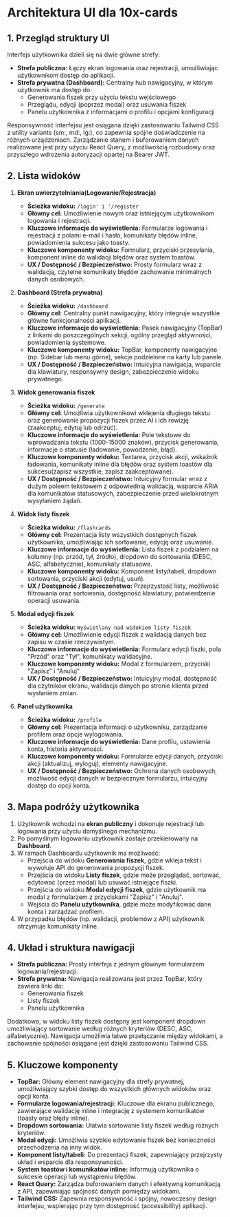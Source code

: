# Architektura UI dla 10x-cards

## 1. Przegląd struktury UI

Interfejs użytkownika dzieli się na dwie główne strefy:

- **Strefa publiczna:** Łączy ekran logowania oraz rejestracji, umożliwiając użytkownikom dostęp do aplikacji.
- **Strefa prywatna (Dashboard):** Centralny hub nawigacyjny, w którym użytkownik ma dostęp do:
  - Generowania fiszek przy użyciu tekstu wejściowego
  - Przeglądu, edycji (poprzez modal) oraz usuwania fiszek
  - Panelu użytkownika z informacjami o profilu i opcjami konfiguracji

Responsywność interfejsu jest osiągana dzięki zastosowaniu Tailwind CSS z utility variants (sm:, md:, lg:), co zapewnia spójne doświadczenie na różnych urządzeniach. Zarządzanie stanem i buforowaniem danych realizowane jest przy użyciu React Query, z możliwością rozbudowy oraz przyszłego wdrożenia autoryzacji opartej na Bearer JWT.

## 2. Lista widoków

1. **Ekran uwierzytelniania(Logowanie/Rejestracja)**
   - **Ścieżka widoku:** `/login' i '/register` 
   - **Główny cel:** Umożliwienie nowym oraz istniejącym użytkownikom logowania i rejestracji.
   - **Kluczowe informacje do wyświetlenia:** Formularze logowania i rejestracji z polami e-mail i hasło, komunikaty błędów inline, powiadomienia sukcesu jako toasty. 
   - **Kluczowe komponenty widoku:** Formularz, przyciski przesyłania, komponent inline do walidacji błędów oraz system toastów.
   - **UX / Dostępność / Bezpieczeństwo:** Prosty formularz wraz z walidacją, czytelne komunikaty błędów zachowanie minimalnych danych osobowych.

2. **Dashboard (Strefa prywatna)**
   - **Ścieżka widoku:** `/dashboard`
   - **Główny cel:** Centralny punkt nawigacyjny, który integruje wszystkie główne funkcjonalności aplikacji.
   - **Kluczowe informacje do wyświetlenia:** Pasek nawigacyjny (TopBar) z linkami do poszczególnych sekcji, ogólny przegląd aktywności, powiadomienia systemowe.
   - **Kluczowe komponenty widoku:** TopBar, komponenty nawigacyjne (np. Sidebar lub menu górne), sekcje podzielone na karty lub panele.
   - **UX / Dostępność / Bezpieczeństwo:** Intuicyjna nawigacja, wsparcie dla klawiatury, responsywny design, zabezpieczenie widoku prywatnego.

3. **Widok generowania fiszek**
   - **Ścieżka widoku:** `/generate`
   - **Główny cel:** Umożliwia użytkownikowi wklejenia długiego tekstu  oraz generowanie propozycji fiszek przez AI i ich rewizję (zaakceptuj, edytuj lub odrzuć).
   - **Kluczowe informacje do wyświetlenia:** Pole tekstowe do wprowadzania tekstu (1000-15000 znaków), przycisk generowania, informacje o statusie (ładowanie, powodzenie, błąd). 
   - **Kluczowe komponenty widoku:** Textarea, przycisk akcji, wskaźnik ładowania, komunikaty inline dla błędów oraz system toastów dla sukcesu(zapisz wszystkie, zapisz zaakceptowane).
   - **UX / Dostępność / Bezpieczeństwo:** Intuicyjny formular wraz z dużym poleem tekstowem z odpowiednią walidacją, wsparcie ARIA dla komunikatów statusowych, zabezpieczenie przed wielokrotnym wysyłaniem żądań.

4. **Widok listy fiszek**
   - **Ścieżka widoku:** `/flashcards`
   - **Główny cel:** Prezentacja listy wszystkich dostępnych fiszek użytkownika, umożliwiając ich sortowanie, edycję oraz usuwanie.
   - **Kluczowe informacje do wyświetlenia:** Lista fiszek z podziałem na kolumny (np. przód, tył, źródło), dropdown do sortowania (DESC, ASC, alfabetycznie), komunikaty statusowe.
   - **Kluczowe komponenty widoku:** Komponent listy/tabeli, dropdown sortowania, przyciski akcji (edytuj, usuń).
   - **UX / Dostępność / Bezpieczeństwo:** Przejrzystość listy, możliwość filtrowania oraz sortowania, dostępność klawiatury, potwierdzenie operacji usuwania.

5. **Modal edycji fiszek**
   - **Ścieżka widoku:** `Wyświetlany nad widokiem listy fiszek`
   - **Główny cel:** Umożliwienie edycji fiszek z walidacją danych bez zapisu w czasie rzeczywistym.
   - **Kluczowe informacje do wyświetlenia:** Formularz edycji fiszki, pola "Przód" oraz "Tył", komunikaty walidacyjne.
   - **Kluczowe komponenty widoku:** Modal z formularzem, przyciski "Zapisz" i "Anuluj"
   - **UX / Dostępność / Bezpieczeństwo:** Intuicyjny modal, dostępność dla czytników ekranu, walidacja danych po stronie klienta przed wysłaniem zmian.

6. **Panel użytkownika**
   - **Ścieżka widoku:** `/profile`
   - **Główny cel:** Prezentacja informacji o użytkowniku, zarządzanie profilem oraz opcje wylogowania.
   - **Kluczowe informacje do wyświetlenia:** Dane profilu, ustawienia konta, historia aktywności.
   - **Kluczowe komponenty widoku:** Formularze edycji danych, przyciski akcji (aktualizuj, wyloguj), elementy nawigacyjne.
   - **UX / Dostępność / Bezpieczeństwo:** Ochrona danych osobowych, możliwość edycji danych w bezpiecznym formularzu, intuicyjny dostęp do opcji konta.

## 3. Mapa podróży użytkownika

1. Użytkownik wchodzi na **ekran publiczny** i dokonuje rejestracji lub logowania przy użyciu domyślnego mechanizmu.
2. Po pomyślnym logowaniu użytkownik zostaje przekierowany na **Dashboard**.
3. W ramach Dashboardu użytkownik ma możliwość:
   - Przejścia do widoku **Generowania fiszek**, gdzie wkleja tekst i wywołuje API do generowania propozycji fiszek.
   - Przejścia do widoku **Listy fiszek**, gdzie może przeglądać, sortować, edytować (przez modal) lub usuwać istniejące fiszki.
   - Przejścia do widoku **Modal edycji fiszek**, gdzie użytkownik ma modal z formularzem z przyciskami "Zapisz" i "Anuluj".
   - Wejścia do **Panelu użytkownika**, gdzie może modyfikować dane konta i zarządzać profilem.
4. W przypadku błędów (np. walidacji, problemów z API) użytkownik otrzymuje komunikaty inline.

## 4. Układ i struktura nawigacji

- **Strefa publiczna:** Prosty interfejs z jednym głównym formularzem logowania/rejestracji.
- **Strefa prywatna:** Nawigacja realizowana jest przez TopBar, który zawiera linki do:
  - Generowania fiszek
  - Listy fiszek
  - Panelu użytkownika

Dodatkowo, w widoku listy fiszek dostępny jest komponent dropdown umożliwiający sortowanie według różnych kryteriów (DESC, ASC, alfabetycznie). Nawigacja umożliwia łatwe przełączanie między widokami, a zachowanie spójności osiągane jest dzięki zastosowaniu Tailwind CSS.

## 5. Kluczowe komponenty

- **TopBar:** Główny element nawigacyjny dla strefy prywatnej, umożliwiający szybki dostęp do wszystkich głównych widoków oraz opcji konta.
- **Formularze logowania/rejestracji:** Kluczowe dla ekranu publicznego, zawierające walidację inline i integrację z systemem komunikatów (toasty oraz błędy inline).
- **Dropdown sortowania:** Ułatwia sortowanie listy fiszek według różnych kryteriów.
- **Modal edycji:** Umożliwia szybkie edytowanie fiszek bez konieczności przechodzenia na inny widok.
- **Komponent listy/tabeli:** Do prezentacji fiszek, zapewniający przejrzysty układ i wsparcie dla responsywności.
- **System toastów i komunikatów inline:** Informują użytkownika o sukcesie operacji lub wystąpieniu błędów.
- **React Query:** Zarządza buforowaniem danych i efektywną komunikacją z API, zapewniając spójność danych pomiędzy widokami.
- **Tailwind CSS:** Zapewnia responsywność i spójny, nowoczesny design interfejsu, wspierając przy tym dostępność (accessibility) aplikacji. 
